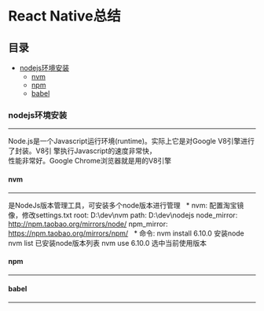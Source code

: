 React Native总结
==

## 目录<br/>
* [nodejs环境安装](#nodejs环境安装)
    * [nvm](#nvm)
    * [npm](#npm)
    * [babel](#babel)

### nodejs环境安装
----------------------------------------------------

   Node.js是一个Javascript运行环境(runtime)。实际上它是对Google V8引擎进行了封装。V8引 擎执行Javascript的速度非常快，<br/>
性能非常好。Google Chrome浏览器就是用的V8引擎

#### nvm
----------------------------------------------------

   是NodeJs版本管理工具，可安装多个node版本进行管理
   * nvm: 配置淘宝镜像，修改settings.txt
      root: D:\dev\nvm
      path: D:\dev\nodejs
      node_mirror: http://npm.taobao.org/mirrors/node/ 
      npm_mirror: https://npm.taobao.org/mirrors/npm/
   * 命令:
      nvm install 6.10.0  安装node
      nvm list		  已安装node版本列表
      nvm use 6.10.0    选中当前使用版本

#### npm
----------------------------------------------------

#### babel
----------------------------------------------------
